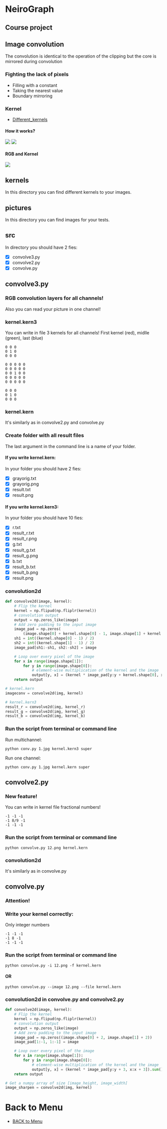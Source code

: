 # NeiroGraph
## Course project

## Image convolution
The convolution is identical to the operation of the clipping but the core is mirrored during convolution

### Fighting the lack of pixels
* Filling with a constant
* Taking the nearest value
* Boundary mirroring

### Kernel
- [Different_kernels](https://en.wikipedia.org/wiki/Kernel_(image_processing))

#### How it works?
<img src='theory/stride1.gif'>

<img src='theory/stride2.gif'>

#### RGB and Kernel
<img src='theory/rgb.gif'>

## kernels
In this directory you can find different kernels to your images.

## pictures
In this directory you can find images for your tests.

## src
In directory you should have 2 fies:
- [x] convolve3.py
- [x] convolve2.py
- [x] convolve.py

## convolve3.py
### RGB convolution layers for all channels! 
Also you can read your picture in one channel!

### kernel.kern3
You can write in file 3 kernels for all channels! First kernel (red), midlle (green), last (blue)
```
0 0 0
0 1 0
0 0 0

0 0 0 0 0
0 0 0 0 0
0 0 1 0 0
0 0 0 0 0
0 0 0 0 0

0 0 0
0 1 0
0 0 0
```
### kernel.kern
It's similarly as in convolve2.py and convolve.py

### Create folder with all result files
The last argument in the command line is a name of your folder.
#### If you write kernel.kern:
In your folder you should have 2 fies:
- [x] grayorig.txt
- [x] grayorig.png
- [x] result.txt
- [x] result.png
#### If you write kernel.kern3:
In your folder you should have 10 fies:
- [x] r.txt
- [x] result_r.txt
- [x] result_r.png
- [x] g.txt
- [x] result_g.txt
- [x] result_g.png
- [x] b.txt
- [x] result_b.txt
- [x] result_b.png
- [x] result.png

### convolution2d
```python
def convolve2d(image, kernel):
    # Flip the kernel
    kernel = np.flipud(np.fliplr(kernel))
    # convolution output
    output = np.zeros_like(image)
    # Add zero padding to the input image
    image_pad = np.zeros(
        (image.shape[0] + kernel.shape[0] - 1, image.shape[1] + kernel.shape[1] - 1))
    sh1 = int((kernel.shape[0] - 1) / 2)
    sh2 = int((kernel.shape[1] - 1) / 2)
    image_pad[sh1:-sh1, sh2:-sh2] = image

    # Loop over every pixel of the image
    for x in range(image.shape[1]):
        for y in range(image.shape[0]):
            # element-wise multiplication of the kernel and the image
            output[y, x] = (kernel * image_pad[y:y + kernel.shape[0], x:x + kernel.shape[1]]).sum()
    return output

# kernel.kern
imageconv = convolve2d(img, kernel)

# kernel.kern3
result_r = convolve2d(img, kernel_r)
result_g = convolve2d(img, kernel_g)
result_b = convolve2d(img, kernel_b)
```


### Run the script from terminal or command line
Run multichannel:
```
python conv.py 1.jpg kernel.kern3 super
```
Run one channel:
```
python conv.py 1.jpg kernel.kern super
```

## convolve2.py
### New feature!
You can write in kernel file fractional numbers!
```
-1 -1 -1
-1 8/9 -1
-1 -1 -1
```
### Run the script from terminal or command line
```
python convolve.py 12.png kernel.kern
```
### convolution2d
It's similarly as in convolve.py

## convolve.py
### Attention!
### Write your kernel correctly:
Only integer numbers
```
-1 -1 -1
-1 8 -1
-1 -1 -1
```
### Run the script from terminal or command line
```
python convolve.py -i 12.png -f kernel.kern
```
#### OR
```
python convolve.py --image 12.png --file kernel.kern
```

### convolution2d in convolve.py and convolve2.py
```python
def convolve2d(image, kernel):
    # Flip the kernel
    kernel = np.flipud(np.fliplr(kernel))
    # convolution output
    output = np.zeros_like(image)
    # Add zero padding to the input image
    image_pad = np.zeros((image.shape[0] + 2, image.shape[1] + 2))
    image_pad[1:-1, 1:-1] = image

    # Loop over every pixel of the image
    for x in range(image.shape[1]):
        for y in range(image.shape[0]):
            # element-wise multiplication of the kernel and the image
            output[y, x] = (kernel * image_pad[y:y + 3, x:x + 3]).sum()
    return output

# Get a numpy array of size [image_height, image_width]
image_sharpen = convolve2d(img, kernel)
```
# Back to Menu
- [BACK to Menu](https://github.com/Dmitriy1594/NeiroGraphDetect/tree/Steps-of-project)
